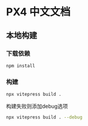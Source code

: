 # PX4 中文文档
## 本地构建
### 下载依赖
```bash
npm install
```
### 构建
```bash
npx vitepress build . 
```
构建失败则添加debug选项
```bash
npx vitepress build . --debug
```